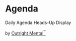 # Agenda

Daily Agenda Heads-Up Display

by [Outright Mental<sup>&trade;</sup>](https://outrightmental.com/)
